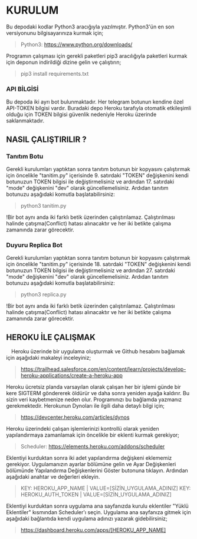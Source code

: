 # KURULUM
Bu depodaki kodlar Python3 aracığıyla yazılmıştır. Python3'ün en son versiyonunu bilgisayarınıza kurmak için;
> Python3: https://www.python.org/downloads/

Programın çalışması için gerekli paketleri pip3 aracılığıyla paketleri kurmak için deponun indirildiği dizine gelin ve çalıştırın;
> pip3 install requirements.txt

### API BİLGİSİ
Bu depoda iki ayrı bot bulunmaktadır. Her telegram botunun kendine özel API-TOKEN bilgisi vardır. Buradaki depo Heroku tarafıyla otomatik etkileşimli olduğu için 
TOKEN bilgisi güvenlik nedeniyle Heroku üzerinde saklanmaktadır. 

## NASIL ÇALIŞTIRILIR ?
### Tanıtım Botu
Gerekli kurulumları yaptıktan sonra tanıtım botunun bir kopyasını çalıştırmak için öncelikle "tanitim.py" içerisinde 9. satırdaki "TOKEN" değişkenini kendi
botunuzun TOKEN bilgisi ile değiştirmelisiniz ve ardından 17. satırdaki "mode" değişkenini "dev" olarak güncellemelisiniz. Ardıdan tanıtım botunuzu aşağıdaki komutla başlatabilirsiniz:
> python3 tanitim.py

!Bir bot aynı anda iki farklı betik üzerinden çalıştırılamaz. Çalıştırılması halinde çatışma(Conflict) hatası alınacaktır ve her iki betikte çalışma zamanında zarar
görecektir.

### Duyuru Replica Bot

Gerekli kurulumları yaptıktan sonra tanıtım botunun bir kopyasını çalıştırmak için öncelikle "tanitim.py" içerisinde 18. satırdaki "TOKEN" değişkenini kendi
botunuzun TOKEN bilgisi ile değiştirmelisiniz ve ardından 27. satırdaki "mode" değişkenini "dev" olarak güncellemelisiniz. Ardıdan tanıtım botunuzu aşağıdaki komutla başlatabilirsiniz:
> python3 replica.py

!Bir bot aynı anda iki farklı betik üzerinden çalıştırılamaz. Çalıştırılması halinde çatışma(Conflict) hatası alınacaktır ve her iki betikte çalışma zamanında zarar
görecektir.

## HEROKU İLE ÇALIŞMAK

&emsp;Heroku üzerinde bir uygulama oluşturmak ve Github hesabını bağlamak için aşağıdaki makaleyi inceleyiniz;
> https://trailhead.salesforce.com/en/content/learn/projects/develop-heroku-applications/create-a-heroku-app

Heroku ücretsiz planda varsayılan olarak çalışan her bir işlemi günde bir kere SIGTERM göndererek öldürür ve daha sonra yeniden ayağa kaldırır. Bu  sizin
veri kaybetmenize neden olur. Programınızı bu bağlamda yazmanız gerekmektedir. Herokunun Dynoları ile ilgili daha detaylı bilgi için; 
> https://devcenter.heroku.com/articles/dynos

Heroku üzerindeki çalışan işlemlerinizi kontrollü olarak yeniden yapılandırmaya zamanlamak için öncelikle bir eklenti kurmak gerekiyor;
> Scheduler: https://elements.heroku.com/addons/scheduler

Eklentiyi kurduktan sonra iki adet yapılandırma değişkeni eklememiz gerekiyor. Uygulamanızın ayarlar bölümüne gelin ve Ayar Değişkenleri bölümünde
Yapılandırma Değişkenlerini Göster butonuna tıklayın. Ardından aşağıdaki anahtar ve değerleri ekleyin.
> KEY: HEROKU_APP_NAME | VALUE=[SİZİN_UYGULAMA_ADINIZ]
> KEY: HEROKU_AUTH_TOKEN | VALUE=[SİZİN_UYGULAMA_ADINIZ]

Eklentiyi kurduktan sonra uygulama ana sayfanızda kurulu eklentiler "Yüklü Eklentiler" kısmından Scheduler'ı seçin. Uygulama ana sayfanıza gitmek için aşağıdaki bağlantıda
kendi uygulama adınızı yazarak gidebilirsiniz;
> https://dashboard.heroku.com/apps/[HEROKU_APP_NAME]


